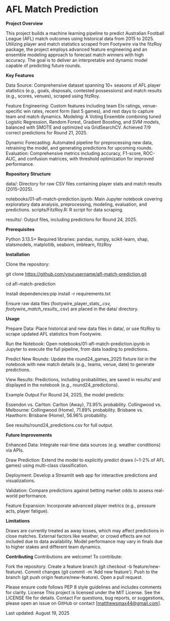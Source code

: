 # AFL Match Prediction

**Project Overview**

This project builds a machine learning pipeline to predict Australian Football League (AFL) match outcomes using historical data from 2015 to 2025. Utilizing player and match statistics scraped from Footywire via the fitzRoy package, the project employs advanced feature engineering and an ensemble modeling approach to forecast match winners with high accuracy. The goal is to deliver an interpretable and dynamic model capable of predicting future rounds.

**Key Features**

Data Source: Comprehensive dataset spanning 10+ seasons of AFL player statistics (e.g., goals, disposals, contested possessions) and match results (e.g., scores, venues), scraped using fitzRoy.

Feature Engineering: Custom features including team Elo ratings, venue-specific win rates, recent form (last 5 games), and rest days to capture team and match dynamics.
Modeling: A Voting Ensemble combining tuned Logistic Regression, Random Forest, Gradient Boosting, and SVM models, balanced with SMOTE and optimized via GridSearchCV. Achieved 7/9 correct predictions for Round 21, 2025.

Dynamic Forecasting: Automated pipeline for preprocessing new data, retraining the model, and generating predictions for upcoming rounds.
Evaluation: Comprehensive metrics including accuracy, F1-score, ROC-AUC, and confusion matrices, with threshold optimization for improved performance.

**Repository Structure**

data/: Directory for raw CSV files containing player stats and match results (2015–2025).

notebooks/01-afl-match-prediction.ipynb: Main Jupyter notebook covering exploratory data analysis, preprocessing, modeling, evaluation, and predictions.
scripts/FitzRoy.R: R script for data scraping.

results/: Output files, including predictions for Round 24, 2025.

**Prerequisites**

Python 3.13.5+
Required libraries: pandas, numpy, scikit-learn, shap, statsmodels, matplotlib, seaborn, imblearn, fitzRoy

**Installation**

Clone the repository: 

git clone https://github.com/yourusername/afl-match-prediction.git

cd afl-match-prediction

Install dependencies:pip install -r requirements.txt


Ensure raw data files (footywire_player_stats_*.csv, footywire_match_results_*.csv) are placed in the data/ directory.

**Usage**

Prepare Data: Place historical and new data files in data/, or use fitzRoy to scrape updated AFL statistics from Footywire.

Run the Notebook: Open notebooks/01-afl-match-prediction.ipynb in Jupyter to execute the full pipeline, from data loading to predictions.

Predict New Rounds: Update the round24_games_2025 fixture list in the notebook with new match details (e.g., teams, venue, date) to generate predictions.

View Results: Predictions, including probabilities, are saved in results/ and displayed in the notebook (e.g., round24_predictions).

Example Output
For Round 24, 2025, the model predicts:

Essendon vs. Carlton: Carlton (Away), 73.95% probability.
Collingwood vs. Melbourne: Collingwood (Home), 71.89% probability.
Brisbane vs. Hawthorn: Brisbane (Home), 56.96% probability.

See results/round24_predictions.csv for full output.

**Future Improvements**

Enhanced Data: Integrate real-time data sources (e.g. weather conditions) via APIs.

Draw Prediction: Extend the model to explicitly predict draws (~1-2% of AFL games) using multi-class classification.

Deployment: Develop a Streamlit web app for interactive predictions and visualizations.

Validation: Compare predictions against betting market odds to assess real-world performance.

Feature Expansion: Incorporate advanced player metrics (e.g., pressure acts, player fatigue).

**Limitations**

Draws are currently treated as away losses, which may affect predictions in close matches.
External factors like weather, or crowd effects are not included due to data availability.
Model performance may vary in finals due to higher stakes and different team dynamics.

**Contributing**
Contributions are welcome! To contribute:

Fork the repository.
Create a feature branch (git checkout -b feature/new-feature).
Commit changes (git commit -m 'Add new feature').
Push to the branch (git push origin feature/new-feature).
Open a pull request.

Please ensure code follows PEP 8 style guidelines and includes comments for clarity.
License
This project is licensed under the MIT License. See the LICENSE file for details.
Contact
For questions, bug reports, or suggestions, please open an issue on GitHub or contact [matthewsmax44@gmail.com].

Last updated: August 19, 2025
